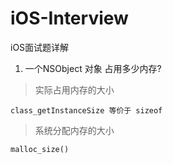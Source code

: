 # iOS-Interview
iOS面试题详解

1. 一个NSObject 对象 占用多少内存?

> 实际占用内存的大小

`class_getInstanceSize 等价于 sizeof `
> 系统分配内存的大小

`malloc_size()`
